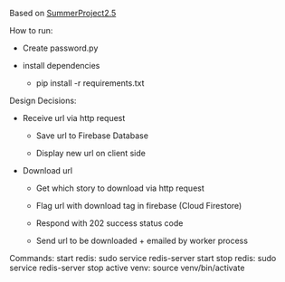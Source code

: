 Based on [SummerProject2.5](https://github.com/DylanB5402/SummerProject2.5)

How to run:

- Create password.py

- install dependencies

    - pip install -r requirements.txt
    
Design Decisions:

- Receive url via http request

    - Save url to Firebase Database

    - Display new url on client side 

- Download url

    - Get which story to download via http request

    - Flag url with download tag in firebase (Cloud Firestore)
    
    - Respond with 202 success status code

    - Send url to be downloaded + emailed by worker process 

Commands:
start redis: sudo service redis-server start
stop redis: sudo service redis-server stop
active venv: source venv/bin/activate
